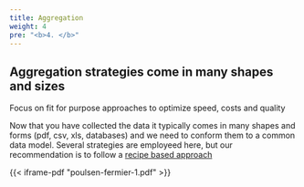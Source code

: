 ```yaml
---
title: Aggregation
weight: 4
pre: "<b>4. </b>"
---
```


## Aggregation strategies come in many shapes and sizes
Focus on fit for purpose approaches to optimize speed, costs and quality 


Now that you have collected the data it typically comes in many shapes and forms (pdf, csv, xls, databases) and we need to conform them to a common data model.  Several strategies are employeed here, but our recommendation is to follow a [recipe based approach](poulsen-fermier-1.pdf)

{{< iframe-pdf "poulsen-fermier-1.pdf" >}}